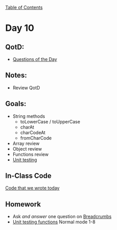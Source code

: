 [Table of Contents](/README.md)

# Day 10

## QotD:
* [Questions of the Day](http://www.classmarker.com/)

## Notes:
* Review QotD

## Goals:
* String methods
	* toLowerCase / toUpperCase
	* charAt
	* charCodeAt
	* fromCharCode
* Array review
* Object review
* Functions review
* [Unit testing](/units/unit-testing)

## In-Class Code
[Code that we wrote today](/notes/day-10/code)

## Homework
* Ask *and answer* one question on [Breadcrumbs](http://tiy.breadcrumbsqa.com/)
* [Unit testing functions](https://github.com/TIY-Austin-Front-End-Engineering/unit-testing-functions) Normal mode 1-8
